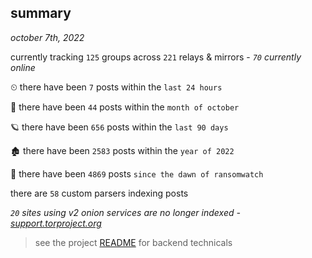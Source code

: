 
## summary
_october 7th, 2022_

currently tracking `125` groups across `221` relays & mirrors - _`70` currently online_

⏲ there have been `7` posts within the `last 24 hours`

🦈 there have been `44` posts within the `month of october`

🪐 there have been `656` posts within the `last 90 days`

🏚 there have been `2583` posts within the `year of 2022`

🦕 there have been `4869` posts `since the dawn of ransomwatch`

there are `58` custom parsers indexing posts

_`20` sites using v2 onion services are no longer indexed - [support.torproject.org](https://support.torproject.org/onionservices/v2-deprecation/)_

> see the project [README](https://github.com/joshhighet/ransomwatch#ransomwatch--) for backend technicals
